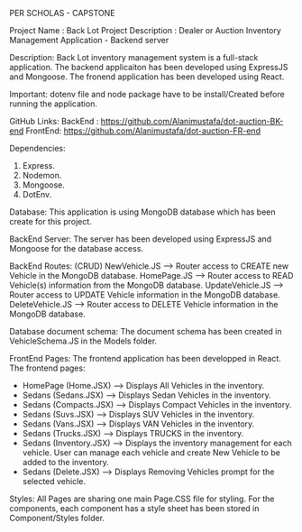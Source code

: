 
PER SCHOLAS - CAPSTONE

Project Name        : Back Lot
Project Description : Dealer or Auction Inventory Management Application - Backend server

Description: Back Lot inventory management system is a full-stack application. The backend applicaiton has been developed using ExpressJS and Mongoose. The fronend application has been developed using React. 

Important: dotenv file and node package have to be install/Created before running the application.

GitHub Links:
BackEnd : https://github.com/Alanimustafa/dot-auction-BK-end
FrontEnd: https://github.com/Alanimustafa/dot-auction-FR-end


Dependencies:
1. Express.
2. Nodemon.
3. Mongoose.
4. DotEnv.

Database: This application is using MongoDB database which has been create for this project. 

BackEnd Server:
The server has been developed using ExpressJS and Mongoose for the database access.

BackEnd Routes: (CRUD)
NewVehicle.JS --> Router access to CREATE new Vehicle in the MongoDB database.
HomePage.JS --> Router access to READ Vehicle(s) information from the MongoDB database.
UpdateVehicle.JS --> Router access to UPDATE Vehicle information in the MongoDB database.
DeleteVehicle.JS --> Router access to DELETE Vehicle information in the MongoDB database.

Database document schema:
The document schema has been created in VehicleSchema.JS in the Models folder.


FrontEnd Pages:
The frontend application has been developped in React. The frontend pages:
- HomePage (Home.JSX) --> Displays All Vehicles in the inventory.
- Sedans (Sedans.JSX) --> Displays Sedan Vehicles in the inventory.
- Sedans (Compacts.JSX) --> Displays Compact Vehicles in the inventory.
- Sedans (Suvs.JSX) --> Displays SUV Vehicles in the inventory.
- Sedans (Vans.JSX) --> Displays VAN Vehicles in the inventory.
- Sedans (Trucks.JSX) --> Displays TRUCKS in the inventory.
- Sedans (Inventory.JSX) --> Displays the inventory management for each vehicle. User can manage each vehicle and create New Vehicle to be added to the inventory.
- Sedans (Delete.JSX) --> Displays Removing Vehicles prompt for the selected vehicle.

Styles:
All Pages are sharing one main Page.CSS file for styling. For the components, each component has a style sheet has been stored in Component/Styles folder.

